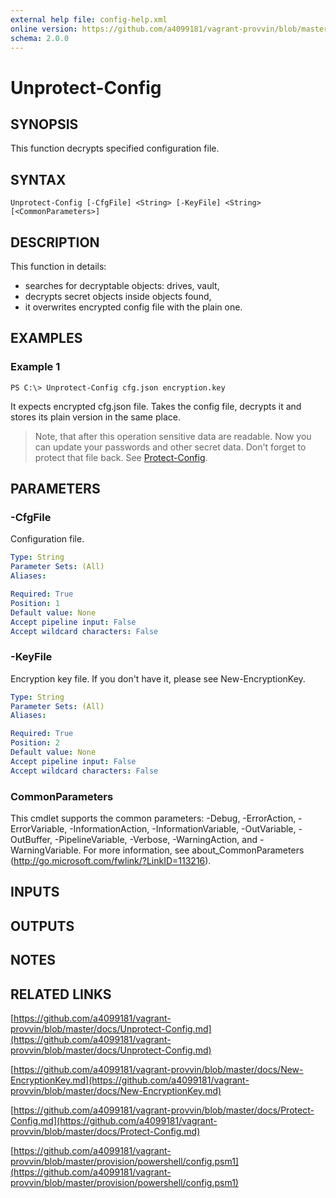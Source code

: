```yaml
---
external help file: config-help.xml
online version: https://github.com/a4099181/vagrant-provvin/blob/master/docs/Unprotect-Config.md
schema: 2.0.0
---
```


# Unprotect-Config

## SYNOPSIS
This function decrypts specified configuration file.

## SYNTAX

```
Unprotect-Config [-CfgFile] <String> [-KeyFile] <String> [<CommonParameters>]
```

## DESCRIPTION
This function in details:
* searches for decryptable objects: drives, vault,
* decrypts secret objects inside objects found,
* it overwrites encrypted config file with the plain one.

## EXAMPLES

### Example 1
```
PS C:\> Unprotect-Config cfg.json encryption.key
```

It expects encrypted cfg.json file. Takes the config file, decrypts it and stores its plain version in the same place.

> Note, that after this operation sensitive data are readable. Now you can update your passwords and other secret data.
> Don't forget to protect that file back. See [Protect-Config](Protect-Config.md).

## PARAMETERS

### -CfgFile
Configuration file.

```yaml
Type: String
Parameter Sets: (All)
Aliases:

Required: True
Position: 1
Default value: None
Accept pipeline input: False
Accept wildcard characters: False
```

### -KeyFile
Encryption key file.
If you don't have it, please see New-EncryptionKey.

```yaml
Type: String
Parameter Sets: (All)
Aliases:

Required: True
Position: 2
Default value: None
Accept pipeline input: False
Accept wildcard characters: False
```

### CommonParameters
This cmdlet supports the common parameters: -Debug, -ErrorAction, -ErrorVariable, -InformationAction, -InformationVariable, -OutVariable, -OutBuffer, -PipelineVariable, -Verbose, -WarningAction, and -WarningVariable. For more information, see about_CommonParameters (http://go.microsoft.com/fwlink/?LinkID=113216).

## INPUTS

## OUTPUTS

## NOTES

## RELATED LINKS

[https://github.com/a4099181/vagrant-provvin/blob/master/docs/Unprotect-Config.md](https://github.com/a4099181/vagrant-provvin/blob/master/docs/Unprotect-Config.md)

[https://github.com/a4099181/vagrant-provvin/blob/master/docs/New-EncryptionKey.md](https://github.com/a4099181/vagrant-provvin/blob/master/docs/New-EncryptionKey.md)

[https://github.com/a4099181/vagrant-provvin/blob/master/docs/Protect-Config.md](https://github.com/a4099181/vagrant-provvin/blob/master/docs/Protect-Config.md)

[https://github.com/a4099181/vagrant-provvin/blob/master/provision/powershell/config.psm1](https://github.com/a4099181/vagrant-provvin/blob/master/provision/powershell/config.psm1)
